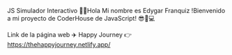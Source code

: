JS Simulador Interactivo 
🖖🏼Hola Mi nombre es Edygar Franquiz
!Bienvenido a mi proyecto de CoderHouse de JavaScript! 😎🤍💻


Link de la página web ✈️ Happy Journey
👉https://thehappyjourney.netlify.app/

